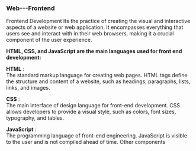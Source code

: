 ### Web---Frontend
Frontend Development Its the practice of creating the visual and interactive aspects of a website or web application. It encompasses everything that users see and interact with in their web browsers, making it a crucial component of the user experience. 

<strong> HTML, CSS, and JavaScript are the main languages used for front end development: </strong>

<strong>HTML</strong> : <br>
The standard markup language for creating web pages. HTML tags define the structure and content of a website, such as headings, paragraphs, lists, links, and images. 

<strong>CSS</strong> : <br>
The main interface of design language for front-end development. CSS allows developers to provide a visual style, such as colors, font sizes, typography, and tables. 

<strong>JavaScript</strong> : <br>
The programming language of front-end engineering. JavaScript is visible to the user and is not compiled ahead of time. 
Other components
